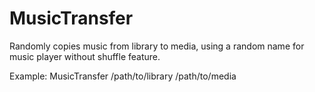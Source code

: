 # MusicTransfer
Randomly copies music from library to media, using a random name for music player without shuffle feature.

Example:
MusicTransfer /path/to/library /path/to/media
